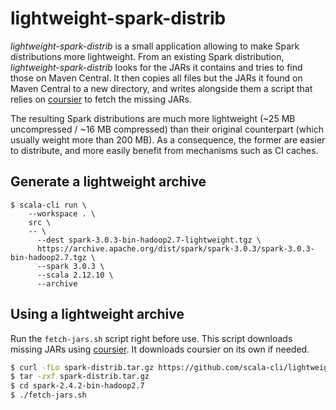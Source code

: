 # lightweight-spark-distrib

*lightweight-spark-distrib* is a small application allowing to make Spark distributions more
lightweight. From an existing Spark distribution, *lightweight-spark-distrib* looks for the
JARs it contains and tries to find those on Maven Central. It then copies all files but the JARs
it found on Maven Central to a new directory, and writes alongside them a script that
relies on [coursier](https://github.com/coursier/coursier) to fetch the missing JARs.

The resulting Spark distributions are much more lightweight (~25 MB uncompressed / ~16 MB compressed)
than their original counterpart (which usually weight more than 200 MB). As a consequence, the former
are easier to distribute, and more easily benefit from mechanisms such as CI caches.


## Generate a lightweight archive

```text
$ scala-cli run \
    --workspace . \
    src \
    -- \
      --dest spark-3.0.3-bin-hadoop2.7-lightweight.tgz \
      https://archive.apache.org/dist/spark/spark-3.0.3/spark-3.0.3-bin-hadoop2.7.tgz \
      --spark 3.0.3 \
      --scala 2.12.10 \
      --archive
```

## Using a lightweight archive

Run the `fetch-jars.sh` script right before use. This script downloads missing JARs using [coursier](https://github.com/coursier/coursier). It downloads coursier on its own if needed.

```bash
$ curl -fLo spark-distrib.tar.gz https://github.com/scala-cli/lightweight-spark-distrib/releases/download/v0.0.4/spark-2.4.2-bin-hadoop2.7-scala2.12.tgz
$ tar -zxf spark-distrib.tar.gz
$ cd spark-2.4.2-bin-hadoop2.7
$ ./fetch-jars.sh
```
